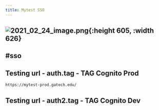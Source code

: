 ```yaml
---
title: Mytest SSO
---
```


## ![2021_02_24_image.png](https://cdn.logseq.com/%2F2ced21d5-4613-4500-9c50-ea987679aac5682adb77-559d-45a1-b39f-78b90b706af32021_02_24_image.png?Expires=4767801053&Signature=NmWwuGOk3axCPcyEoElhgIoSx8FG1FFZzFS6MBU3vJF2o~1iH8cwpZDIjcTOGBRzkx83qsImDDFI7YZjrtvsL1QamTMZ9ODFbSn6NM9shiF~1C~p955czTyYAcglmmJSftgIPmrWgWra7PnOQL4~fIEa-suKtKk5X9YF1vc1qXnuHv1NWPCaVwGCNmtJzPDtVNVTHQFZmDEV9GhGxtYbHEuM0t5gNT7m4Ojx0J38zyTPxAML1lOvLm1INMe~nv2-r~Ihx3fTi2g~q2Y1E5xfRT~Ab6VEeil1EpkctG0Up168Po24CWV5p2PqOrNAufnEEcR~9UvRFOxxZlfV36F0qA__&Key-Pair-Id=APKAJE5CCD6X7MP6PTEA){:height 605, :width 626}
## #sso
## Testing url - auth.tag - TAG Cognito Prod
`https://mytest-prod.gatech.edu/`
## Testing url - auth2.tag - TAG Cognito Dev
